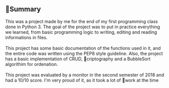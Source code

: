 ## :scroll:Summary ##

This was a project made by me for the end of my first programming class done in Python 3.
The goal of the project was to put in practice everything we learned, from basic programming logic
to writing, editing and reading informations in files.
<br></br>
This project has some basic documentation of the functions used in it, and the entire code was 
written using the PEP8 style guideline. Also, the project has a basic implementation of CRUD,
:closed_lock_with_key:criptography and a BubbleSort algorithim for ordenation.
<br></br>
This project was evaluated by a monitor in the second semester of 2018 and had a 10/10 score. I'm very proud of it,
as it took a lot of :muscle:work at the time